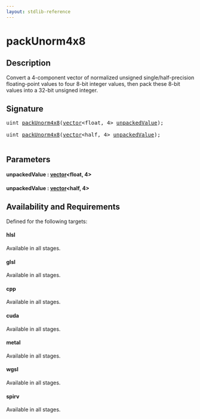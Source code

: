 ```yaml
---
layout: stdlib-reference
---
```


# packUnorm4x8

## Description

Convert a 4-component vector of normalized unsigned single/half-precision floating-point
values to four 8-bit integer values, then pack these 8-bit values into a
32-bit unsigned integer.




## Signature 

<pre>
<span class="code_keyword">uint</span> <a href="packunorm4x8-4.html">packUnorm4x8</a>(<a href="index.html" class="code_type">vector</a>&lt;<span class="code_keyword">float</span>, 4&gt; <a href="packunorm4x8-4.html#decl-unpackedValue" class="code_param">unpackedValue</a>);

<span class="code_keyword">uint</span> <a href="packunorm4x8-4.html">packUnorm4x8</a>(<a href="index.html" class="code_type">vector</a>&lt;<span class="code_keyword">half</span>, 4&gt; <a href="packunorm4x8-4.html#decl-unpackedValue" class="code_param">unpackedValue</a>);

</pre>

## Parameters

####  <a id="decl-unpackedValue"></a>unpackedValue  : [vector](../types/vector/index)\<float, 4\>
####  <a id="decl-unpackedValue"></a>unpackedValue  : [vector](../types/vector/index)\<half, 4\>

## Availability and Requirements

Defined for the following targets:

#### hlsl
Available in all stages.

#### glsl
Available in all stages.

#### cpp
Available in all stages.

#### cuda
Available in all stages.

#### metal
Available in all stages.

#### wgsl
Available in all stages.

#### spirv
Available in all stages.



